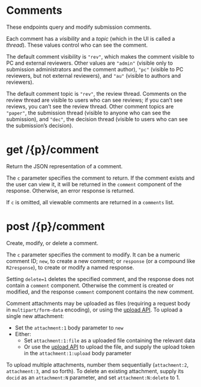 # Comments

These endpoints query and modify submission comments.

Each comment has a *visibility* and a *topic* (which in the UI is called a
*thread*). These values control who can see the comment.

The default comment visibility is `"rev"`, which makes the comment visible to
PC and external reviewers. Other values are `"admin"` (visible only to
submission administrators and the comment author), `"pc"` (visible to PC
reviewers, but not external reviewers), and `"au"` (visible to authors and
reviewers).

The default comment topic is `"rev"`, the review thread. Comments on the
review thread are visible to users who can see reviews; if you can’t see
reviews, you can’t see the review thread. Other comment topics are `"paper"`,
the submission thread (visible to anyone who can see the submission), and
`"dec"`, the decision thread (visible to users who can see the submission’s
decision).


# get /{p}/comment

Return the JSON representation of a comment.

The `c` parameter specifies the comment to return. If the comment exists and
the user can view it, it will be returned in the `comment` component of the
response. Otherwise, an error response is returned.

If `c` is omitted, all viewable comments are returned in a `comments` list.


# post /{p}/comment

Create, modify, or delete a comment.

The `c` parameter specifies the comment to modify. It can be a numeric comment
ID; `new`, to create a new comment; or `response` (or a compound like
`R2response`), to create or modify a named response.

Setting `delete=1` deletes the specified comment, and the response does not
contain a `comment` component. Otherwise the comment is created or modified,
and the response `comment` component contains the new comment.

Comment attachments may be uploaded as files (requiring a request body in
`multipart/form-data` encoding), or using the [upload API](#operation/upload).
To upload a single new attachment:

* Set the `attachment:1` body parameter to `new`
* Either:
	* Set `attachment:1:file` as a uploaded file containing the relevant data
	* Or use the [upload API](#operation/upload) to upload the file,
	  and supply the upload token in the `attachment:1:upload` body parameter

To upload multiple attachments, number them sequentially (`attachment:2`,
`attachment:3`, and so forth). To delete an existing attachment, supply its
`docid` as an `attachment:N` parameter, and set `attachment:N:delete` to 1.

